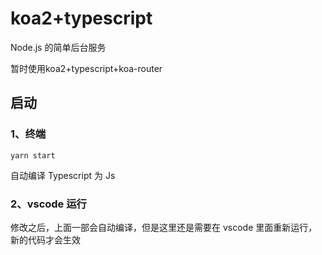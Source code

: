 # koa2+typescript
Node.js 的简单后台服务

暂时使用koa2+typescript+koa-router

## 启动
### 1、终端 
  ```
  yarn start
  ```
  自动编译 Typescript 为 Js 

### 2、vscode 运行
修改之后，上面一部会自动编译，但是这里还是需要在 vscode 里面重新运行，新的代码才会生效
